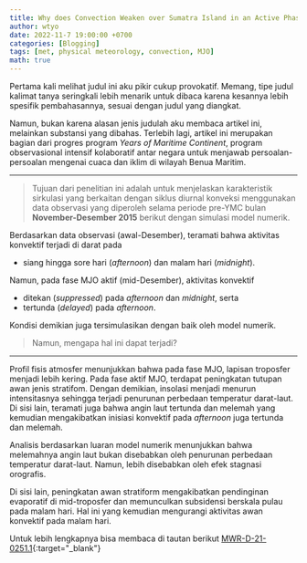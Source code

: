 ```yaml
---
title: Why does Convection Weaken over Sumatra Island in an Active Phase of the MJO?
author: wtyo
date: 2022-11-7 19:00:00 +0700 
categories: [Blogging] 
tags: [met, physical meteorology, convection, MJO]
math: true
---
```


Pertama kali melihat judul ini aku pikir cukup provokatif. Memang, tipe judul kalimat tanya seringkali lebih menarik untuk dibaca karena kesannya lebih spesifik pembahasannya, sesuai dengan judul yang diangkat.

Namun, bukan karena alasan jenis judulah aku membaca artikel ini, melainkan substansi yang dibahas. Terlebih lagi, artikel ini merupakan bagian dari progres program *Years of Maritime Continent*, program observasional intensif kolaboratif antar negara untuk menjawab persoalan-persoalan mengenai cuaca dan iklim di wilayah Benua Maritim.

---

> Tujuan dari penelitian ini adalah untuk menjelaskan karakteristik sirkulasi yang berkaitan dengan siklus diurnal konveksi menggunakan data observasi yang diperoleh selama periode pre-YMC bulan **November-Desember 2015** berikut dengan simulasi model numerik.

<!-- Teramati bahwa selama periode waktu tersebut MJO berada pada fase aktif namun siklus diurnal konveksi melemah intensitasnya. -->

Berdasarkan data observasi (awal-Desember), teramati bahwa aktivitas konvektif terjadi di darat pada

- siang hingga sore hari (*afternoon*) dan malam hari (*midnight*).

Namun, pada fase MJO aktif (mid-Desember), aktivitas konvektif

- ditekan (*suppressed*) pada *afternoon* dan *midnight*, serta 
- tertunda (*delayed*) pada *afternoon*.

Kondisi demikian juga tersimulasikan dengan baik oleh model numerik.

> Namun, mengapa hal ini dapat terjadi?

---

Profil fisis atmosfer menunjukkan bahwa pada fase MJO, lapisan troposfer menjadi lebih kering. Pada fase aktif MJO, terdapat peningkatan tutupan awan jenis stratifom. Dengan demikian, insolasi menjadi menurun intensitasnya sehingga terjadi penurunan perbedaan temperatur darat-laut. Di sisi lain, teramati juga bahwa angin laut tertunda dan melemah yang kemudian mengakibatkan inisiasi konvektif pada *afternoon* juga tertunda dan melemah.

Analisis berdasarkan luaran model numerik menunjukkan bahwa melemahnya angin laut bukan disebabkan oleh penurunan perbedaan temperatur darat-laut. Namun, lebih disebabkan oleh efek stagnasi orografis.

Di sisi lain, peningkatan awan stratiform mengakibatkan pendinginan evaporatif di mid-troposfer dan memunculkan subsidensi berskala pulau pada malam hari. Hal ini yang kemudian mengurangi aktivitas awan konvektif pada malam hari.

Untuk lebih lengkapnya bisa membaca di tautan berikut [MWR-D-21-0251.1](https://journals.ametsoc.org/view/journals/mwre/150/4/MWR-D-21-0251.1.xml){:target="_blank"}
